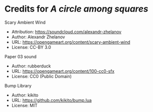 # Credits for *A circle among squares*

Scary Ambient Wind
 * Attribution: https://soundcloud.com/alexandr-zhelanov
 * Author: Alexandr Zhelanov
 * URL: https://opengameart.org/content/scary-ambient-wind
 * License: CC-BY 3.0

Paper 03 sound
 * Author: rubberduck
 * URL: https://opengameart.org/content/100-cc0-sfx
 * License: CC0 (Public Domain)

Bump Library
 * Author: kikito
 * URL: https://github.com/kikito/bump.lua
 * License: MIT
